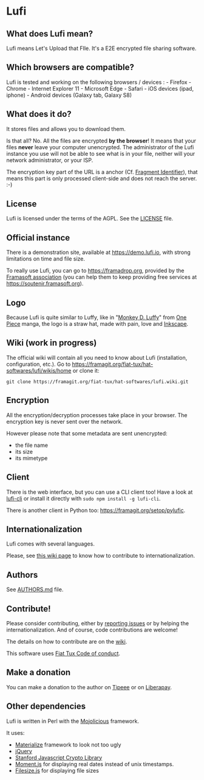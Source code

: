 # Lufi

## What does Lufi mean?

Lufi means Let's Upload that FIle. It's a E2E encrypted file sharing software.

## Which browsers are compatible?

Lufi is tested and working on the following browsers / devices :
    - Firefox
    - Chrome
    - Internet Explorer 11
    - Microsoft Edge
    - Safari
    - iOS devices (ipad, iphone)
    - Android devices (Galaxy tab, Galaxy S8)

## What does it do?

It stores files and allows you to download them.

Is that all? No. All the files are encrypted **by the browser**! It means that your files **never** leave your computer unencrypted.
The administrator of the Lufi instance you use will not be able to see what is in your file, neither will your network administrator, or your ISP.

The encryption key part of the URL is a anchor (Cf. [Fragment Identifier](https://en.wikipedia.org/wiki/Fragment_identifier)), that means this part is only processed client-side and does not reach the server. :-)

## License

Lufi is licensed under the terms of the AGPL. See the [LICENSE](LICENSE) file.

## Official instance

There is a demonstration site, available at <https://demo.lufi.io>, with strong limitations on time and file size.

To really use Lufi, you can go to <https://framadrop.org>, provided by the [Framasoft association](https://framasoft.org) (you can help them to keep providing free services at <https://soutenir.framasoft.org>).

## Logo

Because Lufi is quite similar to Luffy, like in "[Monkey D. Luffy](https://en.wikipedia.org/wiki/Monkey_D._Luffy)" from [One Piece](https://en.wikipedia.org/wiki/One_Piece) manga, the logo is a straw hat, made with pain, love and [Inkscape](https://inkscape.org/).

## Wiki (work in progress)

The official wiki will contain all you need to know about Lufi (installation, configuration, etc.). Go to <https://framagit.org/fiat-tux/hat-softwares/lufi/wikis/home> or clone it:

```
git clone https://framagit.org/fiat-tux/hat-softwares/lufi.wiki.git
```

## Encryption

All the encryption/decryption processes take place in your browser. The encryption key is never sent over the network.

However please note that some metadata are sent unencrypted:

* the file name
* its size
* its mimetype

## Client

There is the web interface, but you can use a CLI client too! Have a look at [lufi-cli](https://framagit.org/fiat-tux/hat-softwares/lufi-cli) or install it directly with `sudo npm install -g lufi-cli`.

There is another client in Python too: <https://framagit.org/setop/pylufic>.

## Internationalization

Lufi comes with several languages.

Please, see [this wiki page](https://framagit.org/fiat-tux/hat-softwares/lufi/wikis/contribute#internationalization) to know how to contribute to internationalization.

## Authors

See [AUTHORS.md](AUTHORS.md) file.

## Contribute!

Please consider contributing, either by [reporting issues](https://framagit.org/fiat-tux/hat-softwares/lufi/issues) or by helping the internationalization. And of course, code contributions are welcome!

The details on how to contribute are on the [wiki](https://framagit.org/fiat-tux/hat-softwares/lufi/wikis/contribute).

This software uses [Fiat Tux Code of conduct](https://framagit.org/fiat-tux/code-of-conduct/blob/master/README.md).

## Make a donation

You can make a donation to the author on [Tipeee](https://www.tipeee.com/fiat-tux) or on [Liberapay](https://liberapay.com/sky/).

## Other dependencies

Lufi is written in Perl with the [Mojolicious](http://mojolicio.us) framework.

It uses:

* [Materialize](http://materializecss.com/) framework to look not too ugly
* [jQuery](https://jquery.com)
* [Stanford Javascript Crypto Library](http://bitwiseshiftleft.github.com/sjcl/)
* [Moment.js](http://momentjs.com/) for displaying real dates instead of unix timestamps.
* [Filesize.js](http://filesizejs.com/) for displaying file sizes

